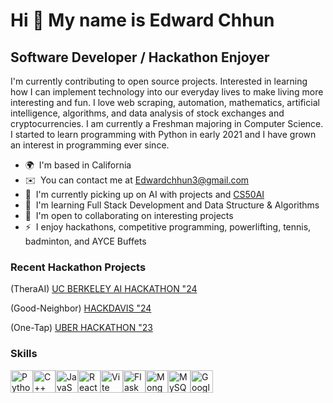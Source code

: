 Hi 👋 My name is Edward Chhun
=============================

Software Developer / Hackathon Enjoyer
---------------------------------

I'm currently contributing to open source projects. Interested in learning how I can implement technology into our everyday lives to make living more interesting and fun. I love web scraping, automation, mathematics, artificial intelligence, algorithms, and data analysis of stock exchanges and cryptocurrencies. I am currently a Freshman majoring in Computer Science. I started to learn programming with Python in early 2021 and I have grown an interest in programming ever since.

* 🌍  I'm based in California
* ✉️  You can contact me at [Edwardchhun3@gmail.com](mailto:Edwardchhun3@gmail.com)
* 🚀  I'm currently picking up on AI with projects and [CS50AI](https://learning.edx.org/course/course-v1:HarvardX+CS50AI+1T2020/home)
* 🧠  I'm learning Full Stack Development and Data Structure & Algorithms
* 🤝  I'm open to collaborating on interesting projects
* ⚡  I enjoy hackathons, competitive programming, powerlifting, tennis, badminton, and AYCE Buffets

### Recent Hackathon Projects

(TheraAI)
[UC BERKELEY AI HACKATHON "24](https://github.com/EdwardChhun/TheraAI)

(Good-Neighbor)
[HACKDAVIS "24](https://github.com/Saitarun994/Good-Neighbor)

(One-Tap)
[UBER HACKATHON "23](https://github.com/EdwardChhun/Uber-Hackathon-Project)

### Skills

<p align="left">
<a href="https://www.python.org/" target="_blank" rel="noreferrer"><img src="https://raw.githubusercontent.com/danielcranney/readme-generator/main/public/icons/skills/python-colored.svg" width="36" height="36" alt="Python" /></a><a href="https://docs.microsoft.com/en-us/cpp/?view=msvc-170" target="_blank" rel="noreferrer"><img src="https://raw.githubusercontent.com/danielcranney/readme-generator/main/public/icons/skills/cplusplus-colored.svg" width="36" height="36" alt="C++" /></a><a href="https://developer.mozilla.org/en-US/docs/Web/JavaScript" target="_blank" rel="noreferrer"><img src="https://raw.githubusercontent.com/danielcranney/readme-generator/main/public/icons/skills/javascript-colored.svg" width="36" height="36" alt="JavaScript" /></a><a href="https://reactjs.org/" target="_blank" rel="noreferrer"><img src="https://raw.githubusercontent.com/danielcranney/readme-generator/main/public/icons/skills/react-colored.svg" width="36" height="36" alt="React" /></a><a href="https://vitejs.dev/" target="_blank" rel="noreferrer"><img src="https://raw.githubusercontent.com/danielcranney/readme-generator/main/public/icons/skills/vite-colored.svg" width="36" height="36" alt="Vite" /></a><a href="https://flask.palletsprojects.com/en/2.0.x/" target="_blank" rel="noreferrer"><img src="https://raw.githubusercontent.com/danielcranney/readme-generator/main/public/icons/skills/flask-colored.svg" width="36" height="36" alt="Flask" /></a><a href="https://www.mongodb.com/" target="_blank" rel="noreferrer"><img src="https://raw.githubusercontent.com/danielcranney/readme-generator/main/public/icons/skills/mongodb-colored.svg" width="36" height="36" alt="MongoDB" /></a><a href="https://www.mysql.com/" target="_blank" rel="noreferrer"><img src="https://raw.githubusercontent.com/danielcranney/readme-generator/main/public/icons/skills/mysql-colored.svg" width="36" height="36" alt="MySQL" /></a><a href="https://cloud.google.com/" target="_blank" rel="noreferrer"><img src="https://raw.githubusercontent.com/danielcranney/readme-generator/main/public/icons/skills/googlecloud-colored.svg" width="36" height="36" alt="Google Cloud" /></a>
</p>
